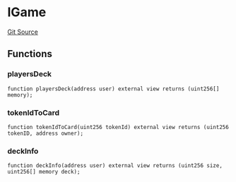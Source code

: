# IGame
[Git Source](https://github.com//Team3dVidyaGames/Contracts/blob/c23d2f00a078c0b63e567bcd930645e3fd252715/src/contracts/agnosia/templateCounter.sol)


## Functions
### playersDeck


```solidity
function playersDeck(address user) external view returns (uint256[] memory);
```

### tokenIdToCard


```solidity
function tokenIdToCard(uint256 tokenId) external view returns (uint256 tokenID, address owner);
```

### deckInfo


```solidity
function deckInfo(address user) external view returns (uint256 size, uint256[] memory deck);
```

